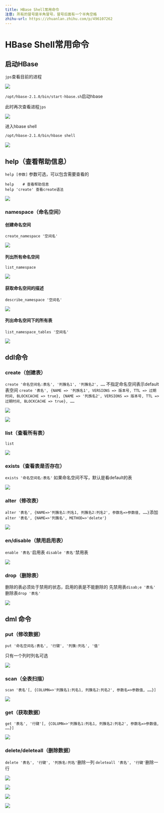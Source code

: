 ```yaml
---
title: HBase Shell常用命令
注意: 所有的冒号是半角冒号，冒号后面有一个半角空格
zhihu-url: https://zhuanlan.zhihu.com/p/496107262
---
```


# HBase Shell常用命令

## 启动HBase

`jps`查看目前的进程

![](http://www.droliz.cn/markdown_img/Pasted%20image%2020220404085428.png)

`/opt/hbase-2.1.0/bin/start-hbase.sh`启动hbase

此时再次查看进程`jps`

![](http://www.droliz.cn/markdown_img/Pasted%20image%2020220404085540.png)

进入hbase shell

```sh
/opt/hbase-2.1.0/bin/hbase shell
```

![](http://www.droliz.cn/markdown_img/Pasted%20image%2020220404085659.png)


## help（查看帮助信息）
`help [参数]`
参数可选，可以包含需要查看的

```
help 	# 查看帮助信息
help 'create' 查看create语法
```

![](http://www.droliz.cn/markdown_img/Pasted%20image%2020220404090442.png)


### namespace（命名空间）
#### 创建命名空间

`create_namespace '空间名'`

![](http://www.droliz.cn/markdown_img/Pasted%20image%2020220404090849.png)

#### 列出所有命名空间

`list_namespace`

![](http://www.droliz.cn/markdown_img/Pasted%20image%2020220404090942.png)

#### 获取命名空间的描述

`describe_namespace '空间名'`

![](http://www.droliz.cn/markdown_img/Pasted%20image%2020220404091131.png)


#### 列出命名空间下的所有表

`list_namespace_tables '空间名'`

![](http://www.droliz.cn/markdown_img/Pasted%20image%2020220404091318.png)


## ddl命令
### create（创建表）

`create '命名空间名:表名', '列簇名1', '列簇名2', ……`
不指定命名空间表示default表空间
`create '表名', {NAME => '列族名1', VERSIONS => 版本号, TTL => 过期时间, BLOCKCACHE => true}, {NAME => '列族名2', VERSIONS => 版本号, TTL => 过期时间, BLOCKCACHE => true}, ……`

![](http://www.droliz.cn/markdown_img/Pasted%20image%2020220404092335.png)

![](http://www.droliz.cn/markdown_img/Pasted%20image%2020220404093254.png)

### list（查看所有表）

`list`

![](http://www.droliz.cn/markdown_img/Pasted%20image%2020220404093402.png)

### exists（查看表是否存在）

`exists '命名空间名:表名'`
如果命名空间不写，默认是看default的表

![](http://www.droliz.cn/markdown_img/Pasted%20image%2020220404093543.png)

### alter（修改表）

`alter '表名', {NAME=>'列簇名1:列名1, 列簇名2:列名2', 参数名=>参数值, ……}`添加
`alter '表名', {NAME=>'列簇名', METHOD=>'delete'}`

![](http://www.droliz.cn/markdown_img/Pasted%20image%2020220404094205.png)

### en/disable（禁用启用表）
`enable '表名'`启用表
`disable '表名'`禁用表

![](http://www.droliz.cn/markdown_img/Pasted%20image%2020220404094208.png)

### drop（删除表）
删除的表必须处于禁用的状态，启用的表是不能删除的
先禁用表`disab;e '表名'`
删除表`drop '表名'`

![](http://www.droliz.cn/markdown_img/Pasted%20image%2020220404095520.png)

## dml 命令

### put（修改数据）

`put '命名空间名:表名', '行键', '列簇:列名', '值'`

只有一个列时列名可选

![](http://www.droliz.cn/markdown_img/Pasted%20image%2020220404095831.png)

### scan（全表扫描）

`scan '表名'[, {COLUMN=>'列簇名1:列名1, 列簇名2:列名2', 参数名=>参数值, ……}]`

![](http://www.droliz.cn/markdown_img/Pasted%20image%2020220404101051.png)

### get（获取数据）

`get '表名', '行键'[, {COLUMN=>'列簇名1:列名1, 列簇名2:列名2', 参数名=>参数值, ……}]`

![](http://www.droliz.cn/markdown_img/Pasted%20image%2020220404101102.png)

### delete/deleteall（删除数据）

`delete '表名', '行键', '列族名:列名'`删除一列
`deleteall '表名', '行键'`删除一行

![](http://www.droliz.cn/markdown_img/Pasted%20image%2020220404101113.png)

![](http://www.droliz.cn/markdown_img/Pasted%20image%2020220404101122.png)

![](http://www.droliz.cn/markdown_img/Pasted%20image%2020220404101759.png)

![](http://www.droliz.cn/markdown_img/Pasted%20image%2020220404102230.png)


